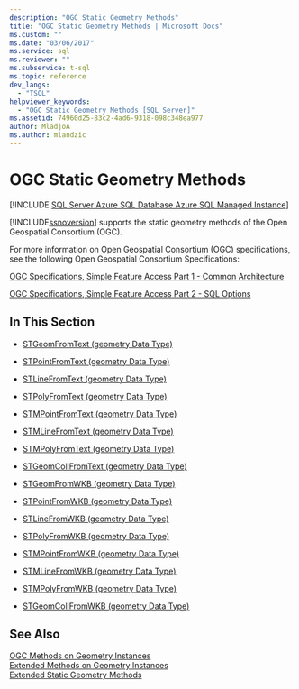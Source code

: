 ```yaml
---
description: "OGC Static Geometry Methods"
title: "OGC Static Geometry Methods | Microsoft Docs"
ms.custom: ""
ms.date: "03/06/2017"
ms.service: sql
ms.reviewer: ""
ms.subservice: t-sql
ms.topic: reference
dev_langs: 
  - "TSQL"
helpviewer_keywords: 
  - "OGC Static Geometry Methods [SQL Server]"
ms.assetid: 74960d25-83c2-4ad6-9318-098c348ea977
author: MladjoA
ms.author: mlandzic 
---
```

# OGC Static Geometry Methods
[!INCLUDE [SQL Server Azure SQL Database Azure SQL Managed Instance](../../includes/applies-to-version/sql-asdb-asdbmi.md)]

  [!INCLUDE[ssnoversion](../../includes/ssnoversion-md.md)] supports the static geometry methods of the Open Geospatial Consortium (OGC).  
  
 For more information on Open Geospatial Consortium (OGC) specifications, see the following Open Geospatial Consortium Specifications:  
  
 [OGC Specifications, Simple Feature Access Part 1 - Common Architecture](https://go.microsoft.com/fwlink/?LinkId=93627)  
  
 [OGC Specifications, Simple Feature Access Part 2 - SQL Options](https://go.microsoft.com/fwlink/?LinkId=93628)  
  
## In This Section  
  
-   [STGeomFromText &#40;geometry Data Type&#41;](../../t-sql/spatial-geometry/stgeomfromtext-geometry-data-type.md)  
  
-   [STPointFromText &#40;geometry Data Type&#41;](../../t-sql/spatial-geometry/stpointfromtext-geometry-data-type.md)  
  
-   [STLineFromText &#40;geometry Data Type&#41;](../../t-sql/spatial-geometry/stlinefromtext-geometry-data-type.md)  
  
-   [STPolyFromText &#40;geometry Data Type&#41;](../../t-sql/spatial-geometry/stpolyfromtext-geometry-data-type.md)  
  
-   [STMPointFromText &#40;geometry Data Type&#41;](../../t-sql/spatial-geometry/stmpointfromtext-geometry-data-type.md)  
  
-   [STMLineFromText &#40;geometry Data Type&#41;](../../t-sql/spatial-geometry/stmlinefromtext-geometry-data-type.md)  
  
-   [STMPolyFromText &#40;geometry Data Type&#41;](../../t-sql/spatial-geometry/stmpolyfromtext-geometry-data-type.md)  
  
-   [STGeomCollFromText &#40;geometry Data Type&#41;](../../t-sql/spatial-geometry/stgeomcollfromtext-geometry-data-type.md)  
  
-   [STGeomFromWKB &#40;geometry Data Type&#41;](../../t-sql/spatial-geometry/stgeomfromwkb-geometry-data-type.md)  
  
-   [STPointFromWKB &#40;geometry Data Type&#41;](../../t-sql/spatial-geometry/stpointfromwkb-geometry-data-type.md)  
  
-   [STLineFromWKB &#40;geometry Data Type&#41;](../../t-sql/spatial-geometry/stlinefromwkb-geometry-data-type.md)  
  
-   [STPolyFromWKB &#40;geometry Data Type&#41;](../../t-sql/spatial-geometry/stpolyfromwkb-geometry-data-type.md)  
  
-   [STMPointFromWKB &#40;geometry Data Type&#41;](../../t-sql/spatial-geometry/stmpointfromwkb-geometry-data-type.md)  
  
-   [STMLineFromWKB &#40;geometry Data Type&#41;](../../t-sql/spatial-geometry/stmlinefromwkb-geometry-data-type.md)  
  
-   [STMPolyFromWKB &#40;geometry Data Type&#41;](../../t-sql/spatial-geometry/stmpolyfromwkb-geometry-data-type.md)  
  
-   [STGeomCollFromWKB &#40;geometry Data Type&#41;](../../t-sql/spatial-geometry/stgeomcollfromwkb-geometry-data-type.md)  
  
## See Also  
 [OGC Methods on Geometry Instances](../../t-sql/spatial-geometry/ogc-methods-on-geometry-instances.md)   
 [Extended Methods on Geometry Instances](../../t-sql/spatial-geometry/extended-methods-on-geometry-instances.md)   
 [Extended Static Geometry Methods](../../t-sql/spatial-geometry/extended-static-geometry-methods.md)  
  
  
